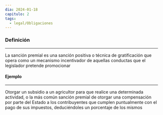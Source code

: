 ```yaml
---
dia: 2024-01-18
capitulo: 2
tags:
  - legal/Obligaciones
---
```

### Definición
---
La sanción premial es una sanción positiva o técnica de gratificación que opera como un mecanismo incentivador de aquellas conductas que el legislador pretende promocionar

#### Ejemplo
---
Otorgar un subsidio a un agricultor para que realice una determinada actividad, o la más común sanción premial de otorgar una compensación por parte del Estado a los contribuyentes que cumplen puntualmente con el pago de sus impuestos, deduciéndoles un porcentaje de los mismos